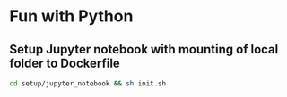 # Fun with Python

## Setup Jupyter notebook with mounting of local folder to Dockerfile
```bash
cd setup/jupyter_notebook && sh init.sh
```